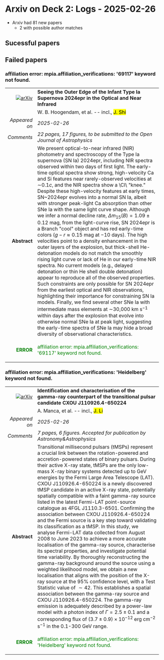 # Arxiv on Deck 2: Logs - 2025-02-26

* Arxiv had 81 new papers
    * 2 with possible author matches

## Sucessful papers

## Failed papers

### affiliation error: mpia.affiliation_verifications: '69117' keyword not found. 


|||
|---:|:---|
| [![arXiv](https://img.shields.io/badge/arXiv-2502.17556-b31b1b.svg)](https://arxiv.org/abs/2502.17556) | **Seeing the Outer Edge of the Infant Type Ia Supernova 2024epr in the Optical and Near Infrared**  |
|| W. B. Hoogendam, et al. -- incl., <mark>J. Shi</mark> |
|*Appeared on*| *2025-02-26*|
|*Comments*| *22 pages, 17 figures, to be submitted to the Open Journal of Astrophysics*|
|**Abstract**|            We present optical-to-near infrared (NIR) photometry and spectroscopy of the Type Ia supernova (SN Ia) 2024epr, including NIR spectra observed within two days of first light. The early-time optical spectra show strong, high-velocity Ca and Si features near rarely-observed velocities at $\sim$0.1$c$, and the NIR spectra show a \CI\ "knee." Despite these high-velocity features at early times, SN~2024epr evolves into a normal SN Ia, albeit with stronger peak-light Ca absorption than other SNe Ia with the same light curve shape. Although we infer a normal decline rate, $\Delta m_{15}(B)=1.09\pm0.12$ mag, from the light-curve rise, SN 2024epr is a Branch "cool" object and has red early-time colors ($g-r\approx0.15$ mag at $-10$ days). The high velocities point to a density enhancement in the outer layers of the explosion, but thick-shell He-detonation models do not match the smoothly rising light curve or lack of He in our early-time NIR spectra. No current models (e.g., delayed detonation or thin He shell double detonation) appear to reproduce all of the observed properties. Such constraints are only possible for SN 2024epr from the earliest optical and NIR observations, highlighting their importance for constraining SN Ia models. Finally, we find several other SNe Ia with intermediate mass elements at $\sim$30\,000 km s$^{-1}$ within days after the explosion that evolve into otherwise normal SNe Ia at peak light, suggesting the early-time spectra of SNe Ia may hide a broad diversity of observational characteristics.         |
|<p style="color:green"> **ERROR** </p>| <p style="color:green">affiliation error: mpia.affiliation_verifications: '69117' keyword not found.</p> |

### affiliation error: mpia.affiliation_verifications: 'Heidelberg' keyword not found. 


|||
|---:|:---|
| [![arXiv](https://img.shields.io/badge/arXiv-2502.18073-b31b1b.svg)](https://arxiv.org/abs/2502.18073) | **Identification and characterisation of the gamma-ray counterpart of the transitional pulsar candidate CXOU J110926.4-650224**  |
|| A. Manca, et al. -- incl., <mark>J. Li</mark> |
|*Appeared on*| *2025-02-26*|
|*Comments*| *7 pages, 6 figures. Accepted for publication by Astronomy&Astrophysics*|
|**Abstract**|            Transitional millisecond pulsars (tMSPs) represent a crucial link between the rotation-powered and accretion-powered states of binary pulsars. During their active X-ray state, tMSPs are the only low-mass X-ray binary systems detected up to GeV energies by the Fermi Large Area Telescope (LAT). CXOU J110926.4-650224 is a newly discovered tMSP candidate in an active X-ray state, potentially spatially compatible with a faint gamma-ray source listed in the latest Fermi-LAT point-source catalogue as 4FGL J1110.3-6501. Confirming the association between CXOU J110926.4-650224 and the Fermi source is a key step toward validating its classification as a tMSP. In this study, we analyse Fermi-LAT data collected from August 2008 to June 2023 to achieve a more accurate localisation of the gamma-ray source, characterise its spectral properties, and investigate potential time variability. By thoroughly reconstructing the gamma-ray background around the source using a weighted likelihood model, we obtain a new localisation that aligns with the position of the X-ray source at the 95% confidence level, with a Test Statistic value of $\sim 42$. This establishes a spatial association between the gamma-ray source and CXOU J110926.4-650224. The gamma-ray emission is adequately described by a power-law model with a photon index of $\Gamma = 2.5 \pm 0.1$ and a corresponding flux of $(3.7\pm0.9) \times 10^{-12}$ erg cm$^{-2}$ s$^{-1}$ in the 0.1-300 GeV range.         |
|<p style="color:green"> **ERROR** </p>| <p style="color:green">affiliation error: mpia.affiliation_verifications: 'Heidelberg' keyword not found.</p> |

